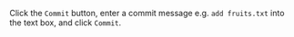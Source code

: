 Click the `Commit` button, enter a commit message e.g. `add fruits.txt` into the text box, and click `Commit`.

<pic eager src="{{baseUrl}}/gitAndGithub/commit/images/sourcetree_4.png" height="300" />
<p/>
